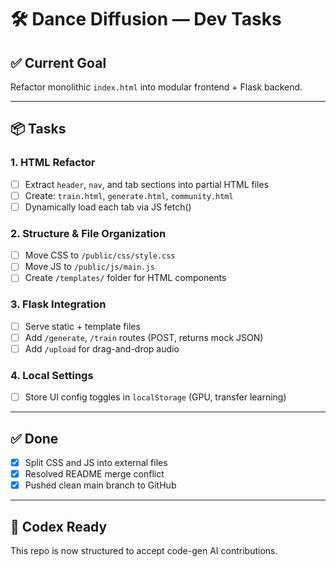 # 🛠️ Dance Diffusion — Dev Tasks

## ✅ Current Goal
Refactor monolithic `index.html` into modular frontend + Flask backend.

---

## 📦 Tasks

### 1. HTML Refactor
- [ ] Extract `header`, `nav`, and tab sections into partial HTML files
- [ ] Create: `train.html`, `generate.html`, `community.html`
- [ ] Dynamically load each tab via JS fetch()

### 2. Structure & File Organization
- [ ] Move CSS to `/public/css/style.css`
- [ ] Move JS to `/public/js/main.js`
- [ ] Create `/templates/` folder for HTML components

### 3. Flask Integration
- [ ] Serve static + template files
- [ ] Add `/generate`, `/train` routes (POST, returns mock JSON)
- [ ] Add `/upload` for drag-and-drop audio

### 4. Local Settings
- [ ] Store UI config toggles in `localStorage` (GPU, transfer learning)

---

## ✅ Done
- [x] Split CSS and JS into external files
- [x] Resolved README merge conflict
- [x] Pushed clean main branch to GitHub

---

## 🤖 Codex Ready
This repo is now structured to accept code-gen AI contributions.
